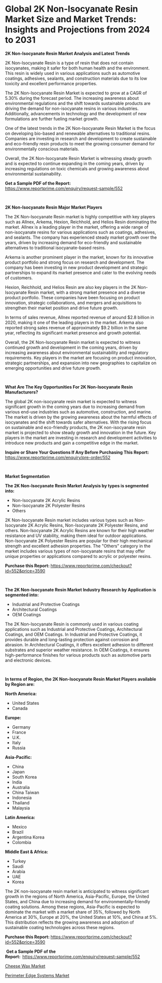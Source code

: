 <p><h1>Global 2K Non-Isocyanate Resin Market Size and Market Trends: Insights and Projections from 2024 to 2031</h1></p><p><strong>2K Non-Isocyanate Resin Market Analysis and Latest Trends</strong></p>
<p><p>2K Non-Isocyanate Resin is a type of resin that does not contain isocyanates, making it safer for both human health and the environment. This resin is widely used in various applications such as automotive coatings, adhesives, sealants, and construction materials due to its low toxicity and excellent performance properties.</p><p>The 2K Non-Isocyanate Resin Market is expected to grow at a CAGR of 5.30% during the forecast period. The increasing awareness about environmental regulations and the shift towards sustainable products are driving the demand for non-isocyanate resins in various industries. Additionally, advancements in technology and the development of new formulations are further fueling market growth.</p><p>One of the latest trends in the 2K Non-Isocyanate Resin Market is the focus on developing bio-based and renewable alternatives to traditional resins. Companies are investing in research and development to create sustainable and eco-friendly resin products to meet the growing consumer demand for environmentally conscious materials.</p><p>Overall, the 2K Non-Isocyanate Resin Market is witnessing steady growth and is expected to continue expanding in the coming years, driven by increasing regulations on toxic chemicals and growing awareness about environmental sustainability.</p></p>
<p><strong>Get a Sample PDF of the Report:&nbsp;</strong> <a href="https://www.reportprime.com/enquiry/request-sample/552">https://www.reportprime.com/enquiry/request-sample/552</a></p>
<p>&nbsp;</p>
<p><strong>2K Non-Isocyanate Resin Major Market Players</strong></p>
<p><p>The 2K Non-Isocyanate Resin market is highly competitive with key players such as Allnex, Arkema, Hexion, Reichhold, and Helios Resin dominating the market. Allnex is a leading player in the market, offering a wide range of non-isocyanate resins for various applications such as coatings, adhesives, and sealants. The company has experienced steady market growth over the years, driven by increasing demand for eco-friendly and sustainable alternatives to traditional isocyanate-based resins.</p><p>Arkema is another prominent player in the market, known for its innovative product portfolio and strong focus on research and development. The company has been investing in new product development and strategic partnerships to expand its market presence and cater to the evolving needs of customers.</p><p>Hexion, Reichhold, and Helios Resin are also key players in the 2K Non-Isocyanate Resin market, with a strong market presence and a diverse product portfolio. These companies have been focusing on product innovation, strategic collaborations, and mergers and acquisitions to strengthen their market position and drive future growth.</p><p>In terms of sales revenue, Allnex reported revenue of around $2.8 billion in 2020, making it one of the leading players in the market. Arkema also reported strong sales revenue of approximately $9.2 billion in the same year, reflecting its significant market presence and growth potential.</p><p>Overall, the 2K Non-Isocyanate Resin market is expected to witness continued growth and development in the coming years, driven by increasing awareness about environmental sustainability and regulatory requirements. Key players in the market are focusing on product innovation, strategic partnerships, and expansion into new geographies to capitalize on emerging opportunities and drive future growth.</p></p>
<p>&nbsp;</p>
<p><strong>What Are The Key Opportunities For 2K Non-Isocyanate Resin Manufacturers?</strong></p>
<p><p>The global 2K non-isocyanate resin market is expected to witness significant growth in the coming years due to increasing demand from various end-use industries such as automotive, construction, and marine. The market is driven by the growing awareness about the harmful effects of isocyanates and the shift towards safer alternatives. With the rising focus on sustainable and eco-friendly products, the 2K non-isocyanate resin market is projected to show steady growth and innovation in the future. Key players in the market are investing in research and development activities to introduce new products and gain a competitive edge in the market.</p></p>
<p><strong>Inquire or Share Your Questions If Any Before Purchasing This Report:</strong> <a href="https://www.reportprime.com/enquiry/pre-order/552">https://www.reportprime.com/enquiry/pre-order/552</a></p>
<p>&nbsp;</p>
<p><strong>Market Segmentation</strong></p>
<p><strong>The 2K Non-Isocyanate Resin Market Analysis by types is segmented into:</strong></p>
<p><ul><li>Non-Isocyanate 2K Acrylic Resins</li><li>Non-Isocyanate 2K Polyester Resins</li><li>Others</li></ul></p>
<p><p>2K Non-Isocyanate Resin market includes various types such as Non-Isocyanate 2K Acrylic Resins, Non-Isocyanate 2K Polyester Resins, and others. Non-Isocyanate 2K Acrylic Resins are known for their high weather resistance and UV stability, making them ideal for outdoor applications. Non-Isocyanate 2K Polyester Resins are popular for their high mechanical strength and excellent adhesion properties. The "Others" category in the market includes various types of non-isocyanate resins that may offer unique properties or applications compared to acrylic or polyester resins.</p></p>
<p><strong>Purchase this Report:&nbsp;</strong><a href="https://www.reportprime.com/checkout?id=552&price=3590">https://www.reportprime.com/checkout?id=552&price=3590</a></p>
<p>&nbsp;</p>
<p><strong>The 2K Non-Isocyanate Resin Market Industry Research by Application is segmented into:</strong></p>
<p><ul><li>Industrial and Protective Coatings</li><li>Architectural Coatings</li><li>OEM Coatings</li></ul></p>
<p><p>The 2K Non-Isocyanate Resin is commonly used in various coating applications such as Industrial and Protective Coatings, Architectural Coatings, and OEM Coatings. In Industrial and Protective Coatings, it provides durable and long-lasting protection against corrosion and abrasion. In Architectural Coatings, it offers excellent adhesion to different substrates and superior weather resistance. In OEM Coatings, it ensures high-performance finishes for various products such as automotive parts and electronic devices.</p></p>
<p>&nbsp;</p>
<p><strong>In terms of Region, the 2K Non-Isocyanate Resin Market Players available by Region are:</strong></p>
<p>
    <p> <strong> North America: </strong>
        <ul>
            <li>United States</li>
            <li>Canada</li>
        </ul>
        </p> 
    <p> <strong> Europe: </strong>
        <ul>
            <li>Germany</li>
            <li>France</li>
            <li>U.K.</li>
            <li>Italy</li>
            <li>Russia</li>
        </ul>
        </p> 
    <p> <strong> Asia-Pacific: </strong>
        <ul>
            <li>China</li>
            <li>Japan</li>
            <li>South Korea</li>
            <li>India</li>
            <li>Australia</li>
            <li>China Taiwan</li>
            <li>Indonesia</li>
            <li>Thailand</li>
            <li>Malaysia</li>
        </ul>
        </p> 
    <p> <strong> Latin America: </strong>
        <ul>
            <li>Mexico</li>
            <li>Brazil</li>
            <li>Argentina Korea</li>
            <li>Colombia</li>
        </ul>
        </p> 
    <p> <strong> Middle East & Africa: </strong>
        <ul>
            <li>Turkey</li>
            <li>Saudi</li>
            <li>Arabia</li>
            <li>UAE</li>
            <li>Korea</li>
        </ul>
    </p>
    </p>
<p><p>The 2K non-isocyanate resin market is anticipated to witness significant growth in the regions of North America, Asia-Pacific, Europe, the United States, and China due to increasing demand for environmentally-friendly coating solutions. Among these regions, Asia-Pacific is expected to dominate the market with a market share of 35%, followed by North America at 30%, Europe at 20%, the United States at 10%, and China at 5%. This distribution reflects the growing awareness and adoption of sustainable coating technologies across these regions.</p></p>
<p><strong>Purchase this Report: </strong><a href="https://www.reportprime.com/checkout?id=552&price=3590">https://www.reportprime.com/checkout?id=552&price=3590</a></p>
<p>&nbsp;<strong>Get a Sample PDF of the Report:&nbsp;&nbsp;</strong><a href="https://www.reportprime.com/enquiry/request-sample/552">https://www.reportprime.com/enquiry/request-sample/552</a></p>
<p><strong></strong></p>
<p><p><a href="https://view.publitas.com/reportprime-1/cheese-wax-market-offer-valuable-insights-into-market-size-market-share-market-trends-and-projections-spanning-from-2024-to-2031/">Cheese Wax Market</a></p><p><a href="https://invited-way-688.notion.site/Global-Perimeter-Edge-Systems-Market-Size-and-Market-Trends-Insights-and-Projections-from-2024-to-2-539dbd0768304f3db4ce6981879745a6">Perimeter Edge Systems Market</a></p></p>